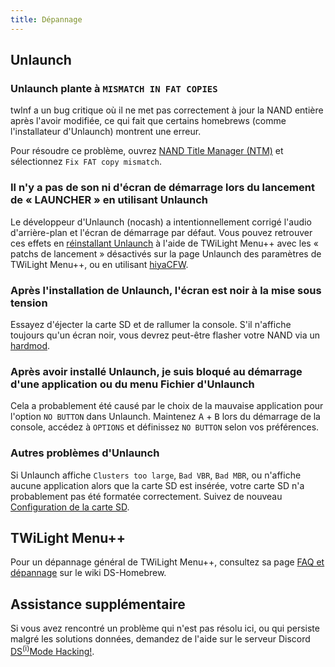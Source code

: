 ```yaml
---
title: Dépannage
---
```


## Unlaunch
### Unlaunch plante à `MISMATCH IN FAT COPIES`

twlnf a un bug critique où il ne met pas correctement à jour la NAND entière après l'avoir modifiée, ce qui fait que certains homebrews (comme l'installateur d'Unlaunch) montrent une erreur.

Pour résoudre ce problème, ouvrez [NAND Title Manager (NTM)](https://github.com/Epicpkmn11/NTM/releases) et sélectionnez `Fix FAT copy mismatch`.

### Il n'y a pas de son ni d'écran de démarrage lors du lancement de « LAUNCHER » en utilisant Unlaunch

Le développeur d'Unlaunch (nocash) a intentionnellement corrigé l'audio d'arrière-plan et l'écran de démarrage par défaut. Vous pouvez retrouver ces effets en [réinstallant Unlaunch](installing-unlaunch.html) à l'aide de TWiLight Menu++ avec les « patchs de lancement » désactivés sur la page Unlaunch des paramètres de TWiLight Menu++, ou en utilisant [hiyaCFW](https://wiki.ds-homebrew.com/hiyacfw/installing).

### Après l'installation de Unlaunch, l'écran est noir à la mise sous tension

Essayez d'éjecter la carte SD et de rallumer la console. S'il n'affiche toujours qu'un écran noir, vous devrez peut-être flasher votre NAND via un [hardmod](https://wiki.ds-homebrew.com/ds-index/hardmod).

### Après avoir installé Unlaunch, je suis bloqué au démarrage d'une application ou du menu Fichier d'Unlaunch

Cela a probablement été causé par le choix de la mauvaise application pour l'option `NO BUTTON` dans Unlaunch. Maintenez <kbd class="face">A</kbd> + <kbd class="face">B</kbd> lors du démarrage de la console, accédez à `OPTIONS` et définissez `NO BUTTON` selon vos préférences.

### Autres problèmes d'Unlaunch

Si Unlaunch affiche `Clusters too large`, `Bad VBR`, `Bad MBR`, ou n'affiche aucune application alors que la carte SD est insérée, votre carte SD n'a probablement pas été formatée correctement. Suivez de nouveau [Configuration de la carte SD](sd-card-setup.html).

## TWiLight Menu++

Pour un dépannage général de TWiLight Menu++, consultez sa page [FAQ et dépannage](https://wiki.ds-homebrew.com/twilightmenu/faq) sur le wiki DS-Homebrew.

## Assistance supplémentaire

Si vous avez rencontré un problème qui n'est pas résolu ici, ou qui persiste malgré les solutions données, demandez de l'aide sur le serveur Discord [DS<sup>(i)</sup>Mode Hacking!](https://discord.gg/yD3spjv).
